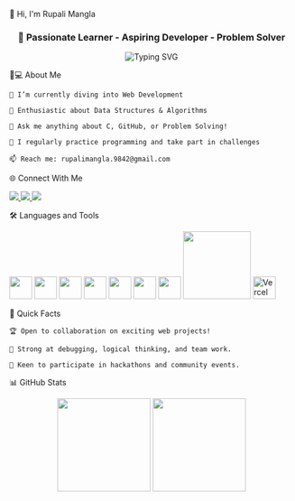 👋 Hi, I'm Rupali Mangla

<h3 align="center">🚀 Passionate Learner - Aspiring Developer - Problem Solver</h3> <p align="center"> <img src="https://readme-typing-svg.demolab.com?font=Fira+Code&size=24&pause=1000&color=F20E61&center=true&width=435&lines=Always+Learning+Something+New!;Problem+Solver+%26+Bug+Buster;Web+Dev+in+Progress..." alt="Typing SVG" /> </p>

👩💻 About Me

    🔭 I’m currently diving into Web Development

    🌱 Enthusiastic about Data Structures & Algorithms

    💬 Ask me anything about C, GitHub, or Problem Solving!

    📝 I regularly practice programming and take part in challenges

    📫 Reach me: rupalimangla.9842@gmail.com

🌐 Connect With Me
<p> <a href="https://twitter.com/rupalimangla07" target="_blank"> <img src="https://img.shields.io/badge/Twitter-1DA1F2.svg?style=for-the-badge&logo=twitter&logoColor=white" /> </a> <a href="https://linkedin.com/in/rupali-mangla" target="_blank"> <img src="https://img.shields.io/badge/LinkedIn-0A66C2.svg?style=for-the-badge&logo=linkedin&logoColor=white" /> </a> <a href="mailto:rupalimangla.9842@gmail.com"> <img src="https://img.shields.io/badge/Email-D14836.svg?style=for-the-badge&logo=gmail&logoColor=white" /> </a> </p>

🛠️ Languages and Tools
<p> <img src="https://cdn.jsdelivr.net/gh/devicons/devicon/icons/c/c-original.svg" width="40" /> <img src="https://cdn.jsdelivr.net/gh/devicons/devicon/icons/cplusplus/cplusplus-original.svg" width="40" /> <img src="https://cdn.jsdelivr.net/gh/devicons/devicon/icons/python/python-original.svg" width="40" /> <img src="https://cdn.jsdelivr.net/gh/devicons/devicon/icons/html5/html5-original.svg" width="40" /> <img src="https://cdn.jsdelivr.net/gh/devicons/devicon/icons/css3/css3-original.svg" width="40" /> <img src="https://cdn.jsdelivr.net/gh/devicons/devicon/icons/bootstrap/bootstrap-plain.svg" width="40" /> <img src="https://cdn.jsdelivr.net/gh/devicons/devicon/icons/javascript/javascript-original.svg" width="40" /> <img src="https://skillicons.dev/icons?i=git,github,vscode" width="120"/> <img src="https://raw.githubusercontent.com/vercel/vercel/main/packages/design-system/public/favicon.ico" width="40" title="Vercel" /></p>

🚩 Quick Facts

    🏆 Open to collaboration on exciting web projects!

    🌟 Strong at debugging, logical thinking, and team work.

    🤝 Keen to participate in hackathons and community events.

📊 GitHub Stats
<p align="center"> <img src="https://github-readme-stats.vercel.app/api?username=Manglarupali007&show_icons=true&theme=radical" height="165" /> <img src="https://github-readme-stats.vercel.app/api/top-langs/?username=Manglarupali007&layout=compact&theme=radical" height="165" /> </p> <p align="center">  </p>
